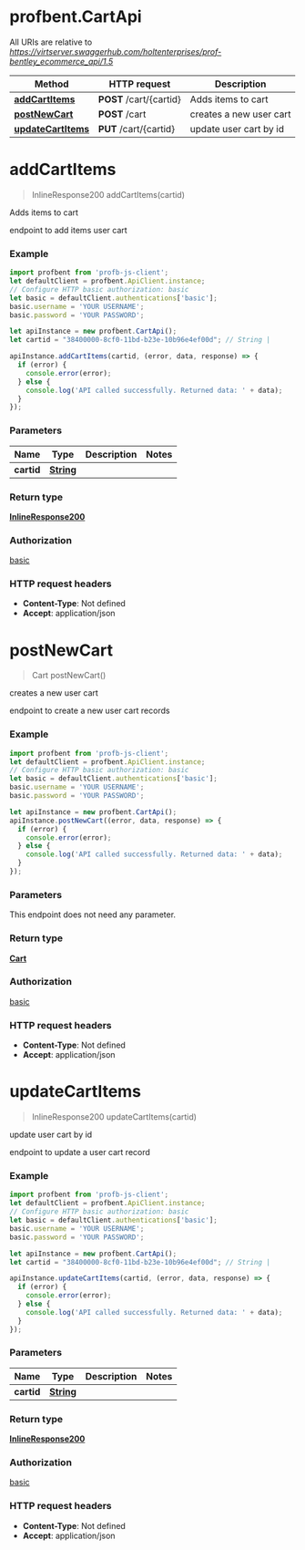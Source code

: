 # profbent.CartApi

All URIs are relative to *https://virtserver.swaggerhub.com/holtenterprises/prof-bentley_ecommerce_api/1.5*

Method | HTTP request | Description
------------- | ------------- | -------------
[**addCartItems**](CartApi.md#addCartItems) | **POST** /cart/{cartid} | Adds items to cart
[**postNewCart**](CartApi.md#postNewCart) | **POST** /cart | creates a new user cart
[**updateCartItems**](CartApi.md#updateCartItems) | **PUT** /cart/{cartid} | update user cart by id

<a name="addCartItems"></a>
# **addCartItems**
> InlineResponse200 addCartItems(cartid)

Adds items to cart

endpoint to add items user cart

### Example
```javascript
import profbent from 'profb-js-client';
let defaultClient = profbent.ApiClient.instance;
// Configure HTTP basic authorization: basic
let basic = defaultClient.authentications['basic'];
basic.username = 'YOUR USERNAME';
basic.password = 'YOUR PASSWORD';

let apiInstance = new profbent.CartApi();
let cartid = "38400000-8cf0-11bd-b23e-10b96e4ef00d"; // String | 

apiInstance.addCartItems(cartid, (error, data, response) => {
  if (error) {
    console.error(error);
  } else {
    console.log('API called successfully. Returned data: ' + data);
  }
});
```

### Parameters

Name | Type | Description  | Notes
------------- | ------------- | ------------- | -------------
 **cartid** | [**String**](.md)|  | 

### Return type

[**InlineResponse200**](InlineResponse200.md)

### Authorization

[basic](../README.md#basic)

### HTTP request headers

 - **Content-Type**: Not defined
 - **Accept**: application/json

<a name="postNewCart"></a>
# **postNewCart**
> Cart postNewCart()

creates a new user cart

endpoint to create a new user cart records

### Example
```javascript
import profbent from 'profb-js-client';
let defaultClient = profbent.ApiClient.instance;
// Configure HTTP basic authorization: basic
let basic = defaultClient.authentications['basic'];
basic.username = 'YOUR USERNAME';
basic.password = 'YOUR PASSWORD';

let apiInstance = new profbent.CartApi();
apiInstance.postNewCart((error, data, response) => {
  if (error) {
    console.error(error);
  } else {
    console.log('API called successfully. Returned data: ' + data);
  }
});
```

### Parameters
This endpoint does not need any parameter.

### Return type

[**Cart**](Cart.md)

### Authorization

[basic](../README.md#basic)

### HTTP request headers

 - **Content-Type**: Not defined
 - **Accept**: application/json

<a name="updateCartItems"></a>
# **updateCartItems**
> InlineResponse200 updateCartItems(cartid)

update user cart by id

endpoint to update a user cart record

### Example
```javascript
import profbent from 'profb-js-client';
let defaultClient = profbent.ApiClient.instance;
// Configure HTTP basic authorization: basic
let basic = defaultClient.authentications['basic'];
basic.username = 'YOUR USERNAME';
basic.password = 'YOUR PASSWORD';

let apiInstance = new profbent.CartApi();
let cartid = "38400000-8cf0-11bd-b23e-10b96e4ef00d"; // String | 

apiInstance.updateCartItems(cartid, (error, data, response) => {
  if (error) {
    console.error(error);
  } else {
    console.log('API called successfully. Returned data: ' + data);
  }
});
```

### Parameters

Name | Type | Description  | Notes
------------- | ------------- | ------------- | -------------
 **cartid** | [**String**](.md)|  | 

### Return type

[**InlineResponse200**](InlineResponse200.md)

### Authorization

[basic](../README.md#basic)

### HTTP request headers

 - **Content-Type**: Not defined
 - **Accept**: application/json

